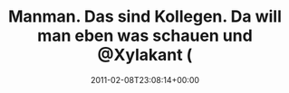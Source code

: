 ---
retweeted: false
source: <a href="http://itunes.apple.com/us/app/twitter/id409789998?mt=12" rel="nofollow">Twitter
  for Mac</a>
entities:
  hashtags: []
  symbols: []
  user_mentions:
  - name: Felix Gilcher
    screen_name: Xylakant
    indices:
    - '60'
    - '69'
    id_str: '40266143'
    id: '40266143'
  urls: []
display_text_range:
- '0'
- '90'
favorite_count: '0'
id_str: '35112699683811329'
truncated: false
retweet_count: '0'
id: '35112699683811329'
created_at: Tue Feb 08 23:08:14 +0000 2011
favorited: false
full_text: Manman. Das sind Kollegen. Da will man eben was schauen und [@Xylakant](https://twitter.com/Xylakant)
  macht Github kaputt.
lang: de
tags:
- pesos/twitter
date: '2011-02-08T23:08:14+00:00'
src: https://twitter.com/bascht/status/35112699683811329
original_url: https://twitter.com/bascht/status/35112699683811329
type: twitter_tweet
text: Manman. Das sind Kollegen. Da will man eben was schauen und [@Xylakant](https://twitter.com/Xylakant)
  macht Github kaputt.
title: Manman. Das sind Kollegen. Da will man eben was schauen und @Xylakant (

---
